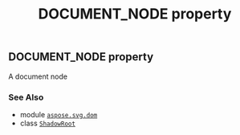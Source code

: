 ﻿---
title: DOCUMENT_NODE property
second_title: Aspose.SVG for Python via .NET API References
description: 
type: docs
weight: 250
url: /python-net/aspose.svg.dom/shadowroot/document_node/
is_root: false
---

## DOCUMENT_NODE property


A document node

### See Also
* module [`aspose.svg.dom`](../../)
* class [`ShadowRoot`](/svg/python-net/aspose.svg.dom/shadowroot)
